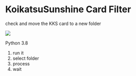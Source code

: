 # KoikatsuSunshine Card Filter  

check and move the KKS card to a new folder  

![](https://i.imgur.com/QUMwIuP.jpg)  

Python 3.8  

1. run it
2. select folder
3. process
4. wait

